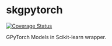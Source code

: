 # skgpytorch
[![Coverage Status](https://coveralls.io/repos/github/patel-zeel/skgpytorch/badge.svg?branch=main)](https://coveralls.io/github/patel-zeel/skgpytorch?branch=main)

GPyTorch Models in Scikit-learn wrapper.